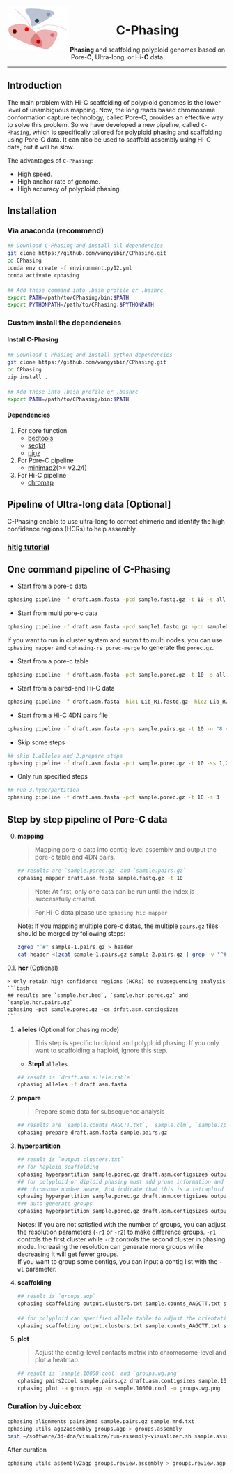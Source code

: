 <img src="pictures/logo/C-Phasing_logo3.jpg" alt="C-Phasing logo" width="140px" align="left" />
<h1 align="center"><b>C</b>-Phasing</h1>
<p align="center"> <b>Phasing</b> and scaffolding polyploid genomes based on Pore-<b>C</b>, Ultra-long, or Hi-<b>C</b> data</p>

***  

## Introduction
The main problem with Hi-C scaffolding of polyploid genomes is the lower level of unambiguous mapping. Now, the long reads based chromosome conformation capture technology, called Pore-C, provides an effective way to solve this problem. So we have developed a new pipeline, called `C-Phasing`, which is specifically tailored for polyploid phasing and scaffolding using Pore-C data. It can also be used to scaffold assembly using Hi-C data, but it will be slow.  
  
The advantages of `C-Phasing`:   
- High speed.   
- High anchor rate of genome. 
- High accuracy of polyploid phasing. 

## Installation
### Via anaconda (recommend)
```bash
## Download C-Phasing and install all dependencies
git clone https://github.com/wangyibin/CPhasing.git
cd CPhasing
conda env create -f environment.py12.yml
conda activate cphasing

## Add these command into .bash_profile or .bashrc
export PATH=/path/to/CPhasing/bin:$PATH
export PYTHONPATH=/path/to/CPhasing:$PYTHONPATH
```
### Custom install the dependencies
#### Install C-Phasing
```bash
## Download C-Phasing and install python dependencies
git clone https://github.com/wangyibin/CPhasing.git
cd CPhasing
pip install .

## Add these into .bash_profile or .bashrc
export PATH=/path/to/CPhasing/bin:$PATH
```
#### Dependencies
1. For core function
    - [bedtools](https://bedtools.readthedocs.io/en/latest/)
    - [seqkit](https://bioinf.shenwei.me/seqkit/)
    - [pigz](https://github.com/madler/pigz)
2. For Pore-C pipeline
    - [minimap2](https://github.com/lh3/minimap2)(>= v2.24)
3. For Hi-C pipeline
    - [chromap](https://github.com/haowenz/chromap)

## Pipeline of Ultra-long data [Optional]
C-Phasing enable to use ultra-long to correct chimeric and identify the high confidence regions (HCRs) to help assembly.  
### **[hitig tutorial](cphasing/hitig)**

## One command pipeline of C-Phasing
- Start from a pore-c data  

```bash
cphasing pipeline -f draft.asm.fasta -pcd sample.fastq.gz -t 10 -s all -n "8:4"
```

- Start from multi pore-c data

```bash
cphasing pipeline -f draft.asm.fasta -pcd sample1.fastq.gz -pcd sample2.fastq.gz -t 10 -s all -n "8:4"
```
If you want to run in cluster system and submit to multi nodes, you can use `cphasing mapper` and `cphasing-rs porec-merge` to generate the `porec.gz`.  


- Start from a pore-c table  
```bash
cphasing pipeline -f draft.asm.fasta -pct sample.porec.gz -t 10 -s all  -n "8:4"
```  


- Start from a paired-end Hi-C data  
```bash
cphasing pipeline -f draft.asm.fasta -hic1 Lib_R1.fastq.gz -hic2 Lib_R2.fastq.gz -t 10 -n "8:4"
```
- Start from a Hi-C 4DN pairs file   
```bash
cphasing pipeline -f draft.asm.fasta -prs sample.pairs.gz -t 10 -n "8:4"
```  
- Skip some steps  
```bash
## skip 1.alleles and 2.prepare steps 
cphasing pipeline -f draft.asm.fasta -pct sample.porec.gz -t 10 -ss 1,2
```

- Only run specified steps  
```bash
## run 3.hyperpartition 
cphasing pipeline -f draft.asm.fasta -pct sample.porec.gz -t 10 -s 3
```

## Step by step pipeline of Pore-C data  
0. **mapping**  
    > Mapping pore-c data into contig-level assembly and output the pore-c table and 4DN pairs.
    ```bash
    ## results are `sample.porec.gz` and `sample.pairs.gz`  
    cphasing mapper draft.asm.fasta sample.fastq.gz -t 10
    ```  
    > Note: At first, only one data can be run until the index is successfully created.   

    > For Hi-C data please use `cphasing hic mapper`  

    Note: If you mapping multiple pore-c datas, the multiple `pairs.gz` files should be merged by following steps:
    ```bash
    zgrep "^#" sample-1.pairs.gz > header  
    cat header <(zcat sample-1.pairs.gz sample-2.pairs.gz | grep -v "^#") | pigz -p 4 -c > sample.pairs.gz   
    ```
0.1. **hcr** (Optional)

    > Only retain high confidence regions (HCRs) to subsequencing analysis
    ```bash
    ## results are `sample.hcr.bed`, `sample.hcr.porec.gz` and `sample.hcr.pairs.gz`
    cphasing -pct sample.porec.gz -cs drfat.asm.contigsizes 
    ```
1. **alleles** (Optional for phasing mode)  
    > This step is specific to diploid and polyploid phasing. If you only want to scaffolding a haploid, ignore this step.
    - **Step1** `alleles`
    ```bash
    ## result is `draft.asm.allele.table`
    cphasing alleles -f draft.asm.fasta
    ```

2. **prepare**  
    > Prepare some data for subsequence analysis  
    ```bash  
    ## results are `sample.counts_AAGCTT.txt`, `sample.clm`, `sample.split.contacts`, `sample.contacts`
    cphasing prepare draft.asm.fasta sample.pairs.gz 
    ```  

3. **hyperpartition**  
    ```bash  
    ## result is `output.clusters.txt`
    ## for haploid scaffolding 
    cphasing hyperpartition sample.porec.gz draft.asm.contigsizes output.clusters.txt
    ## for polyploid or diploid phasing must add prune information and use the incremental partition mode
    ### chromsome number aware, 8:4 indicate that this is a tetraploid with 8 chromosome in each haplotype
    cphasing hyperpartition sample.porec.gz draft.asm.contigsizes output.clusters.txt -pt prune.contig.table -inc -n 8:4 -t 4
    ### auto generate groups
    cphasing hyperpartition sample.porec.gz draft.asm.contigsizes output.clusters.txt -pt prune.contig.table -inc -t 4
    ```  

    Notes: If you are not satisfied with the number of groups, you can adjust the resolution parameters (`-r1` or `-r2`)  to make difference groups. `-r1` controls the first cluster while `-r2` controls the second cluster in phasing mode. Increasing the resolution can generate more groups while decreasing it will get fewer groups.  
    If you want to group some contigs, you can input a contig list with the `-wl` parameter.

4. **scaffolding**  
    ```bash  
    ## result is `groups.agp`
    cphasing scaffolding output.clusters.txt sample.counts_AAGCTT.txt sample.clm -sc sample.split.contacts -f draft.asm.fasta -t 4

    ## for polyploid can specified allele table to adjust the orientation of different haplotypes
    cphasing scaffolding output.clusters.txt sample.counts_AAGCTT.txt sample.clm -at draft.asm.allele.table -sc sample.split.contacts -f draft.asm.fasta 
    ```  
5. **plot**  
    > Adjust the contig-level contacts matrix into chromosome-level and plot a heatmap.  

    ```bash  
    ## result is `sample.10000.cool` and `groups.wg.png`
    cphasing pairs2cool sample.pairs.gz draft.asm.contigsizes sample.10000.cool
    cphasing plot -a groups.agp -m sample.10000.cool -o groups.wg.png
    ```  


### Curation by Juicebox
```bash
cphasing alignments pairs2mnd sample.pairs.gz sample.mnd.txt
cphasing utils agp2assembly groups.agp > groups.assembly
bash ~/software/3d-dna/visualize/run-assembly-visualizer.sh sample.assembly sample.mnd.txt
```
After curation
```bash
cphasing utils assembly2agp groups.review.assembly > groups.review.agp 
```


